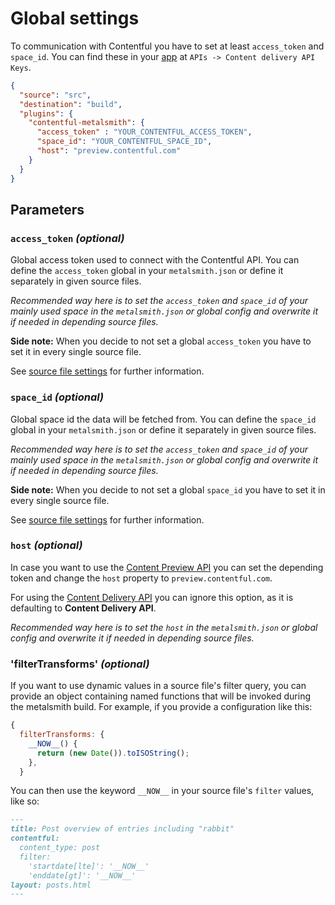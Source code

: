 # Global settings

To communication with Contentful you have to set at least `access_token` and `space_id`.
You can find these in your [app](https://app.contentful.com) at `APIs -> Content delivery API Keys`.

```json
{
  "source": "src",
  "destination": "build",
  "plugins": {
    "contentful-metalsmith": {
      "access_token" : "YOUR_CONTENTFUL_ACCESS_TOKEN",
      "space_id": "YOUR_CONTENTFUL_SPACE_ID",
      "host": "preview.contentful.com"
    }
  }
}
```

## Parameters

### `access_token` *(optional)*

Global access token used to connect with the Contentful API.
You can define the `access_token` global in your `metalsmith.json` or define it separately in given source files.

*Recommended way here is to set the `access_token` and `space_id` of your mainly used space in the `metalsmith.json` or global config and overwrite it if needed in depending source files.*

**Side note:** When you decide to not set a global `access_token` you have to set it in every single source file.

See [source file settings](./source-file-settings.md) for further information.

### `space_id` *(optional)*

Global space id the data will be fetched from.
You can define the `space_id` global in your `metalsmith.json` or define it separately in given source files.

*Recommended way here is to set the `access_token` and `space_id` of your mainly used space in the `metalsmith.json` or global config and overwrite it if needed in depending source files.*

**Side note:** When you decide to not set a global `space_id` you have to set it in every single source file.

See [source file settings](./source-file-settings.md) for further information.

### `host` *(optional)*

In case you want to use the [Content Preview API](https://www.contentful.com/developers/docs/references/content-preview-api/) you can set the depending token
and change the `host` property to `preview.contentful.com`.

For using the [Content Delivery API](https://www.contentful.com/developers/docs/references/content-delivery-api/) you can ignore this option, as it is defaulting to **Content Delivery API**.

*Recommended way here is to set the `host` in the `metalsmith.json` or global config and overwrite it if needed in depending source files.*

### 'filterTransforms' *(optional)*

If you want to use dynamic values in a source file's filter query, you can provide an object containing named functions that will be invoked during the metalsmith build. For example, if you provide a configuration like this:

```javascript
{
  filterTransforms: {
    __NOW__() {
      return (new Date()).toISOString();
    },
  }
```

You can then use the keyword `__NOW__` in your source file's `filter` values, like so:

```markdown
---
title: Post overview of entries including "rabbit"
contentful:
  content_type: post
  filter:
    'startdate[lte]': '__NOW__'
    'enddate[gt]': '__NOW__'
layout: posts.html
---
```
